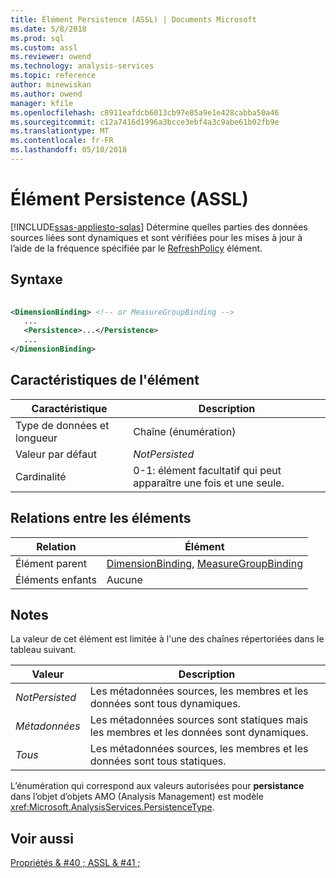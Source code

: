 ```yaml
---
title: Élément Persistence (ASSL) | Documents Microsoft
ms.date: 5/8/2018
ms.prod: sql
ms.custom: assl
ms.reviewer: owend
ms.technology: analysis-services
ms.topic: reference
author: minewiskan
ms.author: owend
manager: kfile
ms.openlocfilehash: c8911eafdcb6013cb97e85a9e1e428cabba50a46
ms.sourcegitcommit: c12a7416d1996a3bcce3ebf4a3c9abe61b02fb9e
ms.translationtype: MT
ms.contentlocale: fr-FR
ms.lasthandoff: 05/10/2018
---
```

# <a name="persistence-element-assl"></a>Élément Persistence (ASSL)
[!INCLUDE[ssas-appliesto-sqlas](../../../includes/ssas-appliesto-sqlas.md)]
  Détermine quelles parties des données sources liées sont dynamiques et sont vérifiées pour les mises à jour à l’aide de la fréquence spécifiée par le [RefreshPolicy](../../../analysis-services/scripting/properties/refreshpolicy-element-assl.md) élément.  
  
## <a name="syntax"></a>Syntaxe  
  
```xml  
  
<DimensionBinding> <!-- or MeasureGroupBinding -->  
   ...  
   <Persistence>...</Persistence>  
   ...  
</DimensionBinding>  
```  
  
## <a name="element-characteristics"></a>Caractéristiques de l'élément  
  
|Caractéristique|Description|  
|--------------------|-----------------|  
|Type de données et longueur|Chaîne (énumération)|  
|Valeur par défaut|*NotPersisted*|  
|Cardinalité|0-1: élément facultatif qui peut apparaître une fois et une seule.|  
  
## <a name="element-relationships"></a>Relations entre les éléments  
  
|Relation|Élément|  
|------------------|-------------|  
|Élément parent|[DimensionBinding](../../../analysis-services/scripting/data-type/dimensionbinding-data-type-assl.md), [MeasureGroupBinding](../../../analysis-services/scripting/data-type/measuregroupbinding-data-type-assl.md)|  
|Éléments enfants|Aucune|  
  
## <a name="remarks"></a>Notes  
 La valeur de cet élément est limitée à l'une des chaînes répertoriées dans le tableau suivant.  
  
|Valeur| Description|  
|-----------|-----------------|  
|*NotPersisted*|Les métadonnées sources, les membres et les données sont tous dynamiques.|  
|*Métadonnées*|Les métadonnées sources sont statiques mais les membres et les données sont dynamiques.|  
|*Tous*|Les métadonnées sources, les membres et les données sont tous statiques.|  
  
 L’énumération qui correspond aux valeurs autorisées pour **persistance** dans l’objet d’objets AMO (Analysis Management) est modèle <xref:Microsoft.AnalysisServices.PersistenceType>.  
  
## <a name="see-also"></a>Voir aussi  
 [Propriétés & #40 ; ASSL & #41 ;](../../../analysis-services/scripting/properties/properties-assl.md)  
  
  
